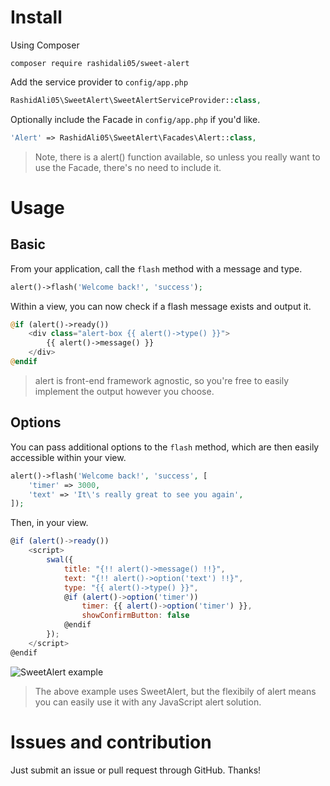 # Install

Using Composer

```
composer require rashidali05/sweet-alert
```

Add the service provider to `config/app.php`

```php
RashidAli05\SweetAlert\SweetAlertServiceProvider::class,
```

Optionally include the Facade in `config/app.php` if you'd like.

```php
'Alert' => RashidAli05\SweetAlert\Facades\Alert::class,
```

> Note, there is a alert() function available, so unless you really want to use the Facade, there's no need to include it.

# Usage

## Basic

From your application, call the `flash` method with a message and type.

```php
alert()->flash('Welcome back!', 'success');
```

Within a view, you can now check if a flash message exists and output it.

```php
@if (alert()->ready())
    <div class="alert-box {{ alert()->type() }}">
        {{ alert()->message() }}
    </div>
@endif
```

> alert is front-end framework agnostic, so you're free to easily implement the output however you choose.

## Options

You can pass additional options to the `flash` method, which are then easily accessible within your view.

```php
alert()->flash('Welcome back!', 'success', [
    'timer' => 3000,
    'text' => 'It\'s really great to see you again',
]);
```

Then, in your view.

```javascript
@if (alert()->ready())
    <script>
        swal({
            title: "{!! alert()->message() !!}",
            text: "{!! alert()->option('text') !!}",
            type: "{{ alert()->type() }}",
            @if (alert()->option('timer'))
                timer: {{ alert()->option('timer') }},
                showConfirmButton: false
            @endif
        });
    </script>
@endif
```

![SweetAlert example](https://s3.amazonaws.com/s3.codecourse.com/github/alert/swal-example.png)

> The above example uses SweetAlert, but the flexibily of alert means you can easily use it with any JavaScript alert solution.

# Issues and contribution

Just submit an issue or pull request through GitHub. Thanks!
